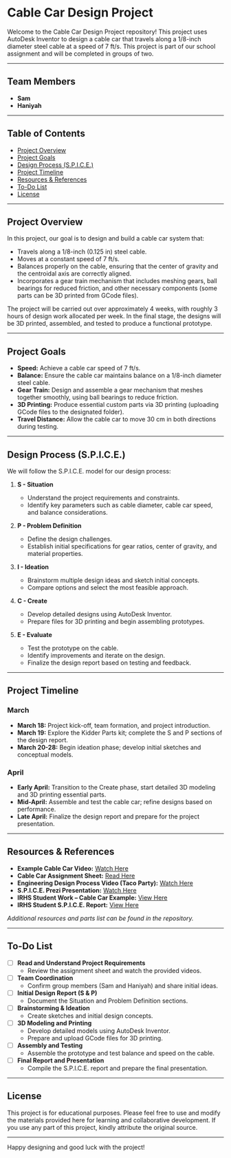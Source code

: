 # Cable Car Design Project

Welcome to the Cable Car Design Project repository! This project uses AutoDesk Inventor to design a cable car that travels along a 1/8-inch diameter steel cable at a speed of 7 ft/s. This project is part of our school assignment and will be completed in groups of two.

---

## Team Members

- **Sam**
- **Haniyah**

---

## Table of Contents

- [Project Overview](#project-overview)
- [Project Goals](#project-goals)
- [Design Process (S.P.I.C.E.)](#design-process-spice)
- [Project Timeline](#project-timeline)
- [Resources & References](#resources--references)
- [To-Do List](#to-do-list)
- [License](#license)

---

## Project Overview

In this project, our goal is to design and build a cable car system that:
- Travels along a 1/8-inch (0.125 in) steel cable.
- Moves at a constant speed of 7 ft/s.
- Balances properly on the cable, ensuring that the center of gravity and the centroidal axis are correctly aligned.
- Incorporates a gear train mechanism that includes meshing gears, ball bearings for reduced friction, and other necessary components (some parts can be 3D printed from GCode files).

The project will be carried out over approximately 4 weeks, with roughly 3 hours of design work allocated per week. In the final stage, the designs will be 3D printed, assembled, and tested to produce a functional prototype.

---

## Project Goals

- **Speed:** Achieve a cable car speed of 7 ft/s.
- **Balance:** Ensure the cable car maintains balance on a 1/8-inch diameter steel cable.
- **Gear Train:** Design and assemble a gear mechanism that meshes together smoothly, using ball bearings to reduce friction.
- **3D Printing:** Produce essential custom parts via 3D printing (uploading GCode files to the designated folder).
- **Travel Distance:** Allow the cable car to move 30 cm in both directions during testing.

---

## Design Process (S.P.I.C.E.)

We will follow the S.P.I.C.E. model for our design process:

1. **S - Situation**  
   - Understand the project requirements and constraints.
   - Identify key parameters such as cable diameter, cable car speed, and balance considerations.

2. **P - Problem Definition**  
   - Define the design challenges.
   - Establish initial specifications for gear ratios, center of gravity, and material properties.

3. **I - Ideation**  
   - Brainstorm multiple design ideas and sketch initial concepts.
   - Compare options and select the most feasible approach.

4. **C - Create**  
   - Develop detailed designs using AutoDesk Inventor.
   - Prepare files for 3D printing and begin assembling prototypes.

5. **E - Evaluate**  
   - Test the prototype on the cable.
   - Identify improvements and iterate on the design.
   - Finalize the design report based on testing and feedback.

---

## Project Timeline

### March

- **March 18:** Project kick-off, team formation, and project introduction.
- **March 19:** Explore the Kidder Parts kit; complete the S and P sections of the design report.
- **March 20-28:** Begin ideation phase; develop initial sketches and conceptual models.

### April

- **Early April:** Transition to the Create phase, start detailed 3D modeling and 3D printing essential parts.
- **Mid-April:** Assemble and test the cable car; refine designs based on performance.
- **Late April:** Finalize the design report and prepare for the project presentation.

---

## Resources & References

- **Example Cable Car Video:** [Watch Here](#)
- **Cable Car Assignment Sheet:** [Read Here](#)
- **Engineering Design Process Video (Taco Party):** [Watch Here](#)
- **S.P.I.C.E. Prezi Presentation:** [Watch Here](#)
- **IRHS Student Work – Cable Car Example:** [View Here](#)
- **IRHS Student S.P.I.C.E. Report:** [View Here](#)

*Additional resources and parts list can be found in the repository.*

---

## To-Do List

- [ ] **Read and Understand Project Requirements**
  - Review the assignment sheet and watch the provided videos.
- [ ] **Team Coordination**
  - Confirm group members (Sam and Haniyah) and share initial ideas.
- [ ] **Initial Design Report (S & P)**
  - Document the Situation and Problem Definition sections.
- [ ] **Brainstorming & Ideation**
  - Create sketches and initial design concepts.
- [ ] **3D Modeling and Printing**
  - Develop detailed models using AutoDesk Inventor.
  - Prepare and upload GCode files for 3D printing.
- [ ] **Assembly and Testing**
  - Assemble the prototype and test balance and speed on the cable.
- [ ] **Final Report and Presentation**
  - Compile the S.P.I.C.E. report and prepare the final presentation.

---

## License

This project is for educational purposes. Please feel free to use and modify the materials provided here for learning and collaborative development. If you use any part of this project, kindly attribute the original source.

---

Happy designing and good luck with the project!
